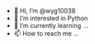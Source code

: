 - 👋 Hi, I’m @wyg10038
- 👀 I’m interested in Python 
- 🌱 I’m currently learning ...
- 📫 How to reach me ...

<!---
wyg10038/wyg10038 is a ✨ special ✨ repository because its `README.md` (this file) appears on your GitHub profile.
You can click the Preview link to take a look at your changes.
--->
